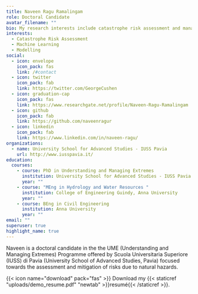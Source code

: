 ```yaml
---
title: Naveen Ragu Ramalingam
role: Doctoral Candidate
avatar_filename: ""
bio: My research interests include catastrophe risk assessment and management.
interests:
  - Catastrophe Risk Assessment
  - Machine Learning
  - Modelling
social:
  - icon: envelope
    icon_pack: fas
    link: /#contact
  - icon: twitter
    icon_pack: fab
    link: https://twitter.com/GeorgeCushen
  - icon: graduation-cap
    icon_pack: fas
    link: https://www.researchgate.net/profile/Naveen-Ragu-Ramalingam
  - icon: github
    icon_pack: fab
    link: https://github.com/naveenragur
  - icon: linkedin
    icon_pack: fab
    link: https://www.linkedin.com/in/naveen-ragu/
organizations:
  - name: University School for Advanced Studies - IUSS Pavia
    url: http://www.iusspavia.it/
education:
  courses:
    - course: PhD in Understanding and Managing Extremes
      institution: University School for Advanced Studies - IUSS Pavia
      year: ""
    - course: "MEng in Hydrology and Water Resources "
      institution: College of Engineering Guindy, Anna University
      year: ""
    - course: BEng in Civil Engineering
      institution: Anna University
      year: ""
email: ""
superuser: true
highlight_name: true
---
```

Naveen is a doctoral candidate in the the UME (Understanding and Managing Extremes) Programme offered by Scuola Universitaria Superiore (IUSS) di Pavia (University School of Advanced Studies, Pavia) focused towards the assessment and mitigation of risks due to natural hazards.

{{< icon name="download" pack="fas" >}} Download my {{< staticref "uploads/demo_resume.pdf" "newtab" >}}resumé{{< /staticref >}}.